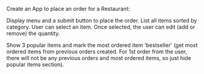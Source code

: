 Create an App to place an order for a Restaurant:

Display menu and a submit button to place the order.
List all items sorted by category.
User can select an item. Once selected, the user can edit (add or remove) the quantity.

Show 3 popular items and mark the most ordered item 'bestseller' (get most ordered items from previous orders created. For 1st order from the user, there will not be any previous orders and most ordered items, so just hide popular items section).
